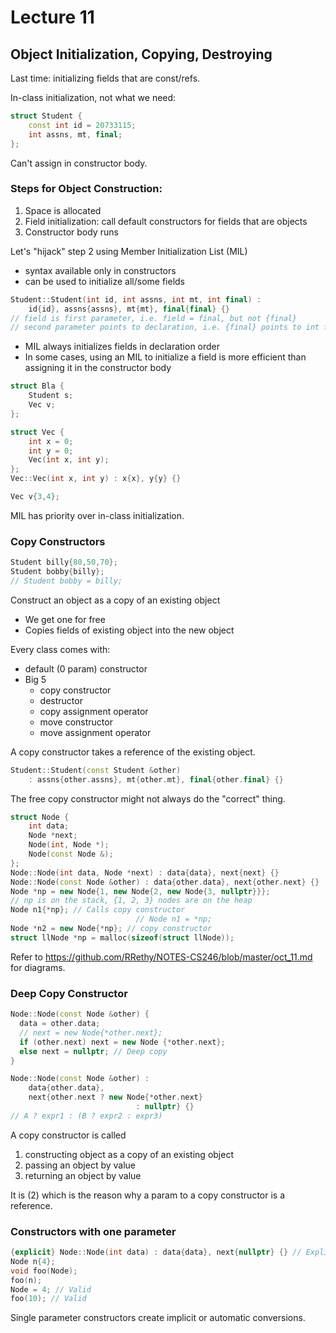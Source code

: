 # Lecture 11

## Object Initialization, Copying, Destroying

Last time: initializing fields that are const/refs.

In-class initialization, not what we need:

```c++
struct Student {
	const int id = 20733115;
	int assns, mt, final;
};
```

Can't assign in constructor body.

### Steps for Object Construction:

1. Space is allocated
2. Field initialization: call default constructors for fields that are objects
3. Constructor body runs

Let's "hijack" step 2 using Member Initialization List (MIL)

- syntax available only in constructors
- can be used to initialize all/some fields

```c++
Student::Student(int id, int assns, int mt, int final) : 
	id{id}, assns{assns}, mt{mt}, final{final} {}
// field is first parameter, i.e. field = final, but not {final}
// second parameter points to declaration, i.e. {final} points to int final
```

- MIL always initializes fields in declaration order
- In some cases, using an MIL to initialize a field is more efficient than assigning it in the constructor body

```c++
struct Bla {
	Student s;
	Vec v;
};
```

```c++
struct Vec {
	int x = 0;
	int y = 0;
	Vec(int x, int y);
};
Vec::Vec(int x, int y) : x{x}, y{y} {}
```

```c++
Vec v{3,4};
```

MIL has priority over in-class initialization.

### Copy Constructors

```c++
Student billy{80,50,70};
Student bobby{billy};
// Student bobby = billy;
```

Construct an object as a copy of an existing object

- We get one for free
- Copies fields of existing object into the new object

Every class comes with:

- default (0 param) constructor
- Big 5
  - copy constructor
  - destructor
  - copy assignment operator
  - move constructor
  - move assignment operator

A copy constructor takes a reference of the existing object.

```cpp
Student::Student(const Student &other)
	: assns{other.assns}, mt{other.mt}, final{other.final} {}
```

The free copy constructor might not always do the "correct" thing.

```cpp
struct Node {
	int data;
	Node *next;
	Node(int, Node *);
	Node(const Node &);
};
Node::Node(int data, Node *next) : data{data}, next{next} {}
Node::Node(const Node &other) : data{other.data}, next{other.next} {}
Node *np = new Node{1, new Node{2, new Node{3, nullptr}}};
// np is on the stack, {1, 2, 3} nodes are on the heap
Node n1{*np}; // Calls copy constructor
							// Node n1 = *np;
Node *n2 = new Node{*np}; // copy constructor
struct llNode *np = malloc(sizeof(struct llNode));
```

Refer to https://github.com/RRethy/NOTES-CS246/blob/master/oct_11.md for diagrams.



### Deep Copy Constructor

```cpp
Node::Node(const Node &other) {
  data = other.data;
  // next = new Node{*other.next};
  if (other.next) next = new Node {*other.next};
  else next = nullptr; // Deep copy
}
```

```cpp
Node::Node(const Node &other) :
	data{other.data},
	next{other.next ? new Node{*other.next} 
      						: nullptr} {}
// A ? expr1 : (B ? expr2 : expr3)
```

A copy constructor is called

1. constructing object as a copy of an existing object
2. passing an object by value
3. returning an object by value

It is (2) which is the reason why a param to a copy constructor is a reference.



### Constructors with one parameter

```cpp
{explicit} Node::Node(int data) : data{data}, next{nullptr} {} // Explicit key word makes line 5 & 6 invalid
Node n{4};
void foo(Node);
foo(n);
Node = 4; // Valid
foo(10); // Valid
```

Single parameter constructors create implicit or automatic conversions.